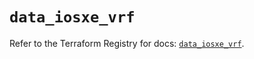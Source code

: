 # `data_iosxe_vrf`

Refer to the Terraform Registry for docs: [`data_iosxe_vrf`](https://registry.terraform.io/providers/ciscodevnet/iosxe/0.9.3/docs/data-sources/vrf).
